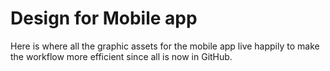 # Design for Mobile app

Here is where all the graphic assets for the mobile app live happily to make the workflow more efficient since all is now in GitHub.
